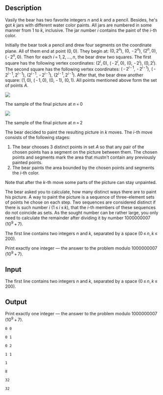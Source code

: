 ## Description

<div><p>Vasily the bear has two favorite integers <span class="tex-span"><i>n</i></span> and <span class="tex-span"><i>k</i></span> and a pencil. Besides, he's got <span class="tex-span"><i>k</i></span> jars with different water color paints. All jars are numbered in some manner from <span class="tex-span">1</span> to <span class="tex-span"><i>k</i></span>, inclusive. The jar number <span class="tex-span"><i>i</i></span> contains the paint of the <span class="tex-span"><i>i</i></span>-th color. </p><p>Initially the bear took a pencil and drew four segments on the coordinate plane. All of them end at point <span class="tex-span">(0, 0)</span>. They begin at: <span class="tex-span">(0, 2<sup class="upper-index"><i>n</i></sup>)</span>, <span class="tex-span">(0,  - 2<sup class="upper-index"><i>n</i></sup>)</span>, <span class="tex-span">(2<sup class="upper-index"><i>n</i></sup>, 0)</span>, <span class="tex-span">( - 2<sup class="upper-index"><i>n</i></sup>, 0)</span>. Then for each <span class="tex-span"><i>i</i> = 1, 2, ..., <i>n</i></span>, the bear drew two squares. The first square has the following vertex coordinates: <span class="tex-span">(2<sup class="upper-index"><i>i</i></sup>, 0)</span>, <span class="tex-span">( - 2<sup class="upper-index"><i>i</i></sup>, 0)</span>, <span class="tex-span">(0,  - 2<sup class="upper-index"><i>i</i></sup>)</span>, <span class="tex-span">(0, 2<sup class="upper-index"><i>i</i></sup>)</span>. The second square has the following vertex coordinates: <span class="tex-span">( - 2<sup class="upper-index"><i>i</i> - 1</sup>,  - 2<sup class="upper-index"><i>i</i> - 1</sup>)</span>, <span class="tex-span">( - 2<sup class="upper-index"><i>i</i> - 1</sup>, 2<sup class="upper-index"><i>i</i> - 1</sup>)</span>, <span class="tex-span">(2<sup class="upper-index"><i>i</i> - 1</sup>,  - 2<sup class="upper-index"><i>i</i> - 1</sup>)</span>, <span class="tex-span">(2<sup class="upper-index"><i>i</i> - 1</sup>, 2<sup class="upper-index"><i>i</i> - 1</sup>)</span>. After that, the bear drew another square: <span class="tex-span">(1, 0)</span>, <span class="tex-span">( - 1, 0)</span>, <span class="tex-span">(0,  - 1)</span>, <span class="tex-span">(0, 1)</span>. All points mentioned above form the set of points <span class="tex-span"><i>A</i></span>.</p><p><img class="tex-graphics" src="file://omHsRk13.png" style="max-width: 100.0%;max-height: 100.0%;"></p><p><span class="tex-font-size-script">The sample of the final picture at <span class="tex-span"><i>n</i> = 0</span></span></p><p><img class="tex-graphics" src="file://6hkzRAHD.png" style="max-width: 100.0%;max-height: 100.0%;"></p><p><span class="tex-font-size-script">The sample of the final picture at <span class="tex-span"><i>n</i> = 2</span></span></p><p>The bear decided to paint the resulting picture in <span class="tex-span"><i>k</i></span> moves. The <span class="tex-span"><i>i</i></span>-th move consists of the following stages: </p><ol> <li> The bear chooses 3 distinct points in set <span class="tex-span"><i>А</i></span> so that any pair of the chosen points has a segment on the picture between them. The chosen points and segments mark the area that mustn't contain any previously painted points. </li><li> The bear paints the area bounded by the chosen points and segments the <span class="tex-span"><i>i</i></span>-th color. </li></ol><p>Note that after the <span class="tex-span"><i>k</i></span>-th move some parts of the picture can stay unpainted.</p><p>The bear asked you to calculate, how many distinct ways there are to paint his picture. A way to paint the picture is a sequence of three-element sets of points he chose on each step. Two sequences are considered distinct if there is such number <span class="tex-span"><i>i</i></span> (<span class="tex-span">1 ≤ <i>i</i> ≤ <i>k</i>)</span>, that the <span class="tex-span"><i>i</i></span>-th members of these sequences do not coincide as sets. As the sought number can be rather large, you only need to calculate the remainder after dividing it by number <span class="tex-span">1000000007</span> (<span class="tex-span">10<sup class="upper-index">9</sup> + 7</span>).</p></div><div class="input-specification"><p>The first line contains two integers <span class="tex-span"><i>n</i></span> and <span class="tex-span"><i>k</i></span>, separated by a space (<span class="tex-span">0 ≤ <i>n</i>, <i>k</i> ≤ 200</span>).</p></div><div class="output-specification"><p>Print exactly one integer — the answer to the problem modulo <span class="tex-span">1000000007</span> (<span class="tex-span">10<sup class="upper-index">9</sup> + 7</span>).</p></div>

## Input

<p>The first line contains two integers <span class="tex-span"><i>n</i></span> and <span class="tex-span"><i>k</i></span>, separated by a space (<span class="tex-span">0 ≤ <i>n</i>, <i>k</i> ≤ 200</span>).</p>

## Output

<p>Print exactly one integer — the answer to the problem modulo <span class="tex-span">1000000007</span> (<span class="tex-span">10<sup class="upper-index">9</sup> + 7</span>).</p>





```input1
0 0

```




```input2
0 1

```




```input3
0 2

```




```input4
1 1

```




```output1
1

```




```output2
8

```




```output3
32

```




```output4
32

```


